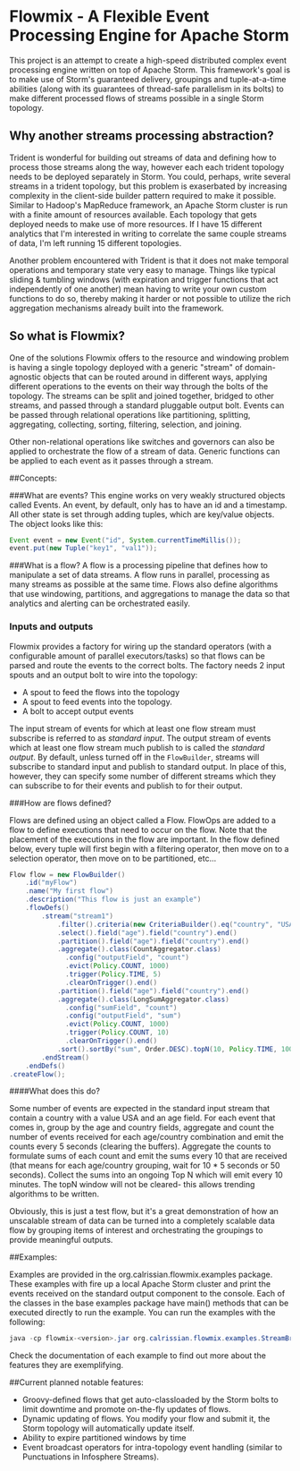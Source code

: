Flowmix - A Flexible Event Processing Engine for Apache Storm
=============================================================

This project is an attempt to create a high-speed distributed complex event processing engine written on top of Apache Storm. This framework's goal is to make use of Storm's guaranteed delivery, groupings and tuple-at-a-time abilities (along with its guarantees of thread-safe parallelism in its bolts) to make different processed flows of streams possible in a single Storm topology. 

## Why another streams processing abstraction?

Trident is wonderful for building out streams of data and defining how to process those streams along the way, however each each trident topology needs to be deployed separately in Storm. You could, perhaps, write several streams in a trident topology, but this problem is exaserbated by increasing complexity in the client-side builder pattern required to make it possible. Similar to Hadoop's MapReduce framework, an Apache Storm cluster is run with a finite amount of resources available. Each topology that gets deployed needs to make use of more resources. If I have 15 different analytics that I'm interested in writing to correlate the same couple streams of data, I'm left running 15 different topologies.

Another problem encountered with Trident is that it does not make temporal operations and temporary state very easy to manage. Things like typical sliding & tumbling windows (with expiration and trigger functions that act independently of one another) mean having to write your own custom functions to do so, thereby making it harder or not possible to utilize the rich aggregation mechanisms already built into the framework. 


## So what is Flowmix?

One of the solutions Flowmix offers to the resource and windowing problem is having a single topology deployed with a generic "stream" of domain-agnostic objects that can be routed around in different ways, applying different operations to the events on their way through the bolts of the topology. The streams can be split and joined together, bridged to other streams, and passed through a standard pluggable output bolt. Events can be passed through relational operations like partitioning, splitting, aggregating, collecting, sorting, filtering, selection, and joining.

Other non-relational operations like switches and governors can also be applied to orchestrate the flow of a stream of data. Generic functions can be applied to each event as it passes through a stream. 

##Concepts:

###What are events?
This engine works on very weakly structured objects called Events. An event, by default, only has to have an id and a timestamp. All other state is set through adding tuples, which are key/value objects. The object looks like this:

```java
Event event = new Event("id", System.currentTimeMillis());
event.put(new Tuple("key1", "val1"));
```


###What is a flow?
A flow is a processing pipeline that defines how to manipulate a set of data streams. A flow runs in parallel, processing as many streams as possible at the same time. Flows also define algorithms that use windowing, partitions, and aggregations to manage the data so that analytics and alerting can be orchestrated easily. 

### Inputs and outputs

Flowmix provides a factory for wiring up the standard operators (with a configurable amount of parallel executors/tasks) so that flows can be parsed and route the events to the correct bolts. The factory needs 2 input spouts and an output bolt to wire into the topology:

- A spout to feed the flows into the topology
- A spout to feed events into the topology.
- A bolt to accept output events 

The input stream of events for which at least one flow stream must subscribe is referred to as _standard input_. The output stream of events which at least one flow stream much publish to is called the _standard output_. By default, unless turned off in the ```FlowBuilder```, streams will subscribe to standard input and publish to standard output. In place of this, however, they can specify some number of different streams which they can subscribe to for their events and publish to for their output.


###How are flows defined?

Flows are defined using an object called a Flow. FlowOps are added to a flow to define executions that need to occur on the flow. Note that the placement of the executions in the flow are important. In the flow defined below, every tuple will first begin with a filtering operator, then move on to a selection operator, then move on to be partitioned, etc...

```Java
Flow flow = new FlowBuilder()
    .id("myFlow")
    .name("My first flow")
    .description("This flow is just an example")
    .flowDefs()
        .stream("stream1")
            .filter().criteria(new CriteriaBuilder().eq("country", "USA").build()).end()
            .select().field("age").field("country").end()
            .partition().field("age").field("country").end()
            .aggregate().class(CountAggregator.class)
              .config("outputField", "count")
              .evict(Policy.COUNT, 1000)
              .trigger(Policy.TIME, 5)
              .clearOnTrigger().end()
            .partition().field("age").field("country").end()
            .aggregate().class(LongSumAggregator.class)
              .config("sumField", "count")
              .config("outputField", "sum")
              .evict(Policy.COUNT, 1000)
              .trigger(Policy.COUNT, 10)
              .clearOnTrigger().end()
            .sort().sortBy("sum", Order.DESC).topN(10, Policy.TIME, 1000*60*10, false).end()
        .endStream()
    .endDefs()
.createFlow();
```

####What does this do?

Some number of events are expected in the standard input stream that contain a country with a value USA and an age field. For each event that comes in, group by the age and country fields, aggregate and count the number of events received for each age/country combination and emit the counts every 5 seconds (clearing the buffers). Aggregate the counts to formulate sums of each count and emit the sums every 10 that are received (that means for each age/country grouping, wait for 10 * 5 seconds or 50 seconds). Collect the sums into an ongoing Top N which will emit every 10 minutes. The topN window will not be cleared- this allows trending algorithms to be written. 

Obviously, this is just a test flow, but it's a great demonstration of how an unscalable stream of data can be turned into a completely scalable data flow by grouping items of interest and orchestrating the groupings to provide meaningful outputs.

##Examples: 

Examples are provided in the org.calrissian.flowmix.examples package. These examples with fire up a local Apache Storm cluster and print the events received on the standard output component to the console. Each of the classes in the base examples package have main() methods that can be executed directly to run the example. You can run the examples with the following:

```java
java -cp flowmix-<version>.jar org.calrissian.flowmix.examples.StreamBridgeExample
```

Check the documentation of each example to find out more about the features they are exemplifying.


##Current planned notable features:

- Groovy-defined flows that get auto-classloaded by the Storm bolts to limit downtime and promote on-the-fly updates of flows.
- Dynamic updating of flows. You modify your flow and submit it, the Storm topology will automatically update itself.
- Ability to expire partitioned windows by time
- Event broadcast operators for intra-topology event handling (similar to Punctuations in Infosphere Streams).
